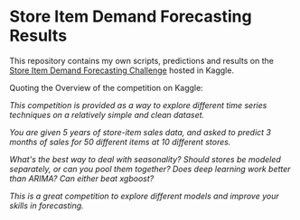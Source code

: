 # Store Item Demand Forecasting Results
This repository contains my own scripts, predictions and results on the [Store Item Demand Forecasting Challenge](https://www.kaggle.com/c/demand-forecasting-kernels-only) hosted in Kaggle.

Quoting the Overview of the competition on Kaggle:

_This competition is provided as a way to explore different time series techniques on a relatively simple and clean dataset._

_You are given 5 years of store-item sales data, and asked to predict 3 months of sales for 50 different items at 10 different stores._

_What's the best way to deal with seasonality? Should stores be modeled separately, or can you pool them together? Does deep learning work better than ARIMA? Can either beat xgboost?_

_This is a great competition to explore different models and improve your skills in forecasting._
